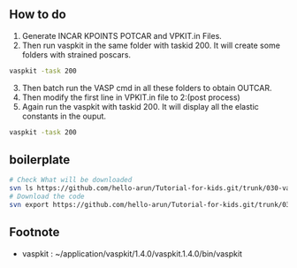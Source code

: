 ## How to do 

1. Generate INCAR KPOINTS POTCAR and VPKIT.in Files.
2. Then run vaspkit in the same folder with taskid 200. It will create some folders with strained poscars.
```bash
vaspkit -task 200
```
3. Then batch run the VASP cmd in all these folders to obtain OUTCAR.
4. Then modify the first line in VPKIT.in file to 2:(post process)
5. Again run the vaspkit with taskid 200. It will display all the elastic constants in the ouput.
```bash
vaspkit -task 200
```
## boilerplate

```bash
# Check What will be downloaded
svn ls https://github.com/hello-arun/Tutorial-for-kids.git/trunk/030-vasp/087-elastic-constants/02-stress-strain-method-3d/_src
# Download the code
svn export https://github.com/hello-arun/Tutorial-for-kids.git/trunk/030-vasp/087-elastic-constants/02-stress-strain-method-3d/_src
```


## Footnote
* vaspkit : ~/application/vaspkit/1.4.0/vaspkit.1.4.0/bin/vaspkit